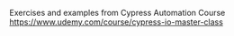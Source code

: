 Exercises and examples from Cypress Automation Course 
https://www.udemy.com/course/cypress-io-master-class
